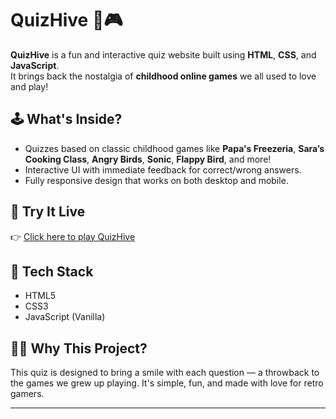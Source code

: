 # QuizHive 🐝🎮

**QuizHive** is a fun and interactive quiz website built using **HTML**, **CSS**, and **JavaScript**.  
It brings back the nostalgia of **childhood online games** we all used to love and play!

## 🕹️ What's Inside?

- Quizzes based on classic childhood games like **Papa's Freezeria**, **Sara’s Cooking Class**, **Angry Birds**, **Sonic**, **Flappy Bird**, and more!
- Interactive UI with immediate feedback for correct/wrong answers.
- Fully responsive design that works on both desktop and mobile.

## 🚀 Try It Live

👉 [Click here to play QuizHive](https://aurodeepa2005.github.io/Quiz-Hive_website/)

## 📁 Tech Stack

- HTML5
- CSS3
- JavaScript (Vanilla)

## 🤸‍♀️ Why This Project?

This quiz is designed to bring a smile with each question — a throwback to the games we grew up playing. It's simple, fun, and made with love for retro gamers.

---

